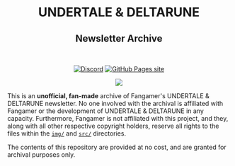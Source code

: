 <html>
  <div align="center">
    <center>
      <h1 id="undertale-deltarune">UNDERTALE & DELTARUNE</h1>
      <h2 id="newsletter-archive">Newsletter Archive</h2>
      <br />
      <p>
        <a href="https://discord.com/invite/neZCJwrqRX"
          ><img
            src="https://img.shields.io/badge/discord-blue?style=for-the-badge&amp;logo=discord&amp;color=c58dda&amp;logoColor=eceff4&amp;labelColor=262a35"
            alt="Discord"
        /></a>
        <a href="https://molasseslover.github.io/UT_DR_Newsletter_Archive/src/index.html"
          ><img
            src="https://img.shields.io/badge/pages-website-blue?style=for-the-badge&logo=github&color=5b6170&logoColor=eceff4&labelColor=262a35"
            alt="GitHub Pages site"
        /></a>
      </p>
      <img src="img/deltarune_newsletter_2-spring-2023/balloon-dog.gif">
    </center>
   </div>
</html>

This is an **unofficial, fan-made** archive of Fangamer's
UNDERTALE & DELTARUNE newsletter. No one involved with the
archival is affiliated with Fangamer or the development of
UNDERTALE & DELTARUNE in any capacity. Furthermore, Fangamer
is not affiliated with this project, and they, along with all
other respective copyright holders, reserve all rights to the
files within the [`img/`](img/) and [`src/`](src/) directories.

The contents of this repository are provided at no cost, and are granted for
archival purposes only.
